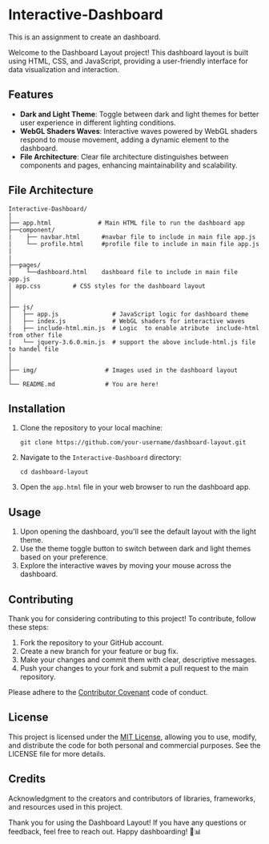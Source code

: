 # Interactive-Dashboard


This is an assignment to create an dashboard. 


Welcome to the Dashboard Layout project! This dashboard layout is built using HTML, CSS, and JavaScript, providing a user-friendly interface for data visualization and interaction.

## Features

- **Dark and Light Theme**: Toggle between dark and light themes for better user experience in different lighting conditions.
- **WebGL Shaders Waves**: Interactive waves powered by WebGL shaders respond to mouse movement, adding a dynamic element to the dashboard.
- **File Architecture**: Clear file architecture distinguishes between components and pages, enhancing maintainability and scalability.

## File Architecture

```
Interactive-Dashboard/
│
├── app.html             # Main HTML file to run the dashboard app
├──component/
|    ├── navbar.html      #navbar file to include in main file app.js
|    └── profile.html     #profile file to include in main file app.js
|
|
├──pages/
|    └──dashboard.html    dashboard file to include in main file app.js
│ app.css         # CSS styles for the dashboard layout
│   
│
├── js/
│   ├── app.js               # JavaScript logic for dashboard theme
│   ├── index.js             # WebGL shaders for interactive waves
|   ├── include-html.min.js  # Logic  to enable atribute  include-html from other file
|   └── jquery-3.6.0.min.js  # support the above include-html.js file  to handel file
│         
│
├── img/                   # Images used in the dashboard layout
│
└── README.md              # You are here!
```

## Installation

1. Clone the repository to your local machine:
   ```
   git clone https://github.com/your-username/dashboard-layout.git
   ```

2. Navigate to the `Interactive-Dashboard` directory:
   ```
   cd dashboard-layout
   ```

3. Open the `app.html` file in your web browser to run the dashboard app.

## Usage

1. Upon opening the dashboard, you'll see the default layout with the light theme.
2. Use the theme toggle button to switch between dark and light themes based on your preference.
3. Explore the interactive waves by moving your mouse across the dashboard.

## Contributing

Thank you for considering contributing to this project! To contribute, follow these steps:

1. Fork the repository to your GitHub account.
2. Create a new branch for your feature or bug fix.
3. Make your changes and commit them with clear, descriptive messages.
4. Push your changes to your fork and submit a pull request to the main repository.

Please adhere to the [Contributor Covenant](https://www.contributor-covenant.org/version/2/1/code_of_conduct/) code of conduct.

## License

This project is licensed under the [MIT License](LICENSE), allowing you to use, modify, and distribute the code for both personal and commercial purposes. See the LICENSE file for more details.

## Credits

Acknowledgment to the creators and contributors of libraries, frameworks, and resources used in this project.


Thank you for using the Dashboard Layout! If you have any questions or feedback, feel free to reach out. Happy dashboarding! 🚀📊

